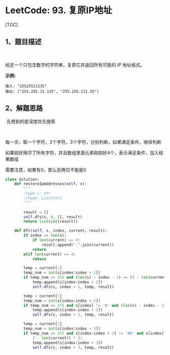 # LeetCode: 93. 复原IP地址

[TOC]

## 1、题目描述

​	



给定一个只包含数字的字符串，复原它并返回所有可能的 IP 地址格式。

**示例:**

```
输入: "25525511135"
输出: ["255.255.11.135", "255.255.111.35"]
```



## 2、解题思路

​	先想到的是深度优先搜索

​	

每一次，取一个字符，2个字符，3个字符，分别判断，如果满足条件，继续判断

如果刚好用尽了所有字符，并且数组里面元素刚刚好4个，表示满足条件，加入结果数组

需要注意，如果有0，那么前两位不能是0





```python
class Solution:
    def restoreIpAddresses(self, s):
        """
        :type s: str
        :rtype: List[str]
        """
        
        result = []
        self.dfs(s, 0, [], result)
        return list(set(result))

    def dfs(self, s, index, current, result):
        if index >= len(s):
            if len(current) == 4:
                result.append(".".join(current))
            return
        elif len(current) >= 4:
            return

        temp = current[:]
        temp_num = int(s[index:index + 1])
        if temp_num <= 255 and (len(s) - index - 1) <= (3 - len(current)) * 3:
            temp.append(s[index:index + 1])
            self.dfs(s, index + 1, temp, result)

        temp = current[:]
        temp_num = int(s[index:index + 2])
        if temp_num <= 255 and s[index] != '0' and (len(s) - index - 2) <= (3 - len(current)) * 3:
            temp.append(s[index:index + 2])
            self.dfs(s, index + 2, temp, result)

        temp = current[:]
        temp_num = int(s[index:index + 3])
        if temp_num <= 255 and s[index:index + 2] != '00' and s[index] != '0' and (len(s) - index - 3) <= (
            3 - len(current)) * 3:
            temp.append(s[index:index + 3])
            self.dfs(s, index + 3, temp, result)
```

